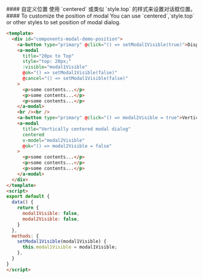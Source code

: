 
<cn>
#### 自定义位置
使用 `centered` 或类似 `style.top` 的样式来设置对话框位置。
</cn>

<us>
#### To customize the position of modal
You can use `centered`,`style.top` or other styles to set position of modal dialog.
</us>

```html
<template>
  <div id="components-modal-demo-position">
    <a-button type="primary" @click="() => setModal1Visible(true)">Display a modal dialog at 20px to Top</a-button>
    <a-modal
      title="20px to Top"
      style="top: 20px;"
      :visible="modal1Visible"
      @ok="() => setModal1Visible(false)"
      @cancel="() => setModal1Visible(false)"
    >
      <p>some contents...</p>
      <p>some contents...</p>
      <p>some contents...</p>
    </a-modal>
    <br /><br />
    <a-button type="primary" @click="() => modal2Visible = true">Vertically centered modal dialog</a-button>
    <a-modal
      title="Vertically centered modal dialog"
      centered
      v-model="modal2Visible"
      @ok="() => modal2Visible = false"
    >
      <p>some contents...</p>
      <p>some contents...</p>
      <p>some contents...</p>
    </a-modal>
  </div>
</template>
<script>
export default {
  data() {
    return {
      modal1Visible: false,
      modal2Visible: false,
    }
  },
  methods: {
    setModal1Visible(modal1Visible) {
      this.modal1Visible = modal1Visible;
    },
  }
}
</script>
```

